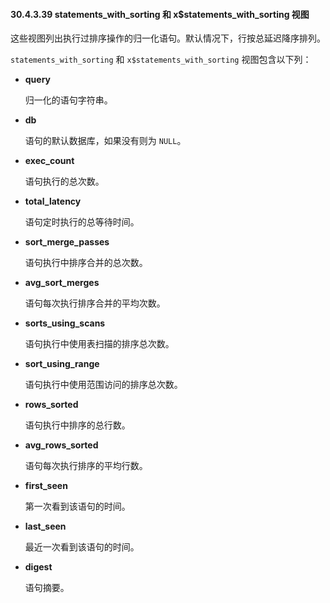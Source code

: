 #### 30.4.3.39 statements_with_sorting 和 x$statements_with_sorting 视图

这些视图列出执行过排序操作的归一化语句。默认情况下，行按总延迟降序排列。

`statements_with_sorting` 和 `x$statements_with_sorting` 视图包含以下列：

- **query**

  归一化的语句字符串。

- **db**

  语句的默认数据库，如果没有则为 `NULL`。

- **exec_count**

  语句执行的总次数。

- **total_latency**

  语句定时执行的总等待时间。

- **sort_merge_passes**

  语句执行中排序合并的总次数。

- **avg_sort_merges**

  语句每次执行排序合并的平均次数。

- **sorts_using_scans**

  语句执行中使用表扫描的排序总次数。

- **sort_using_range**

  语句执行中使用范围访问的排序总次数。

- **rows_sorted**

  语句执行中排序的总行数。

- **avg_rows_sorted**

  语句每次执行排序的平均行数。

- **first_seen**

  第一次看到该语句的时间。

- **last_seen**

  最近一次看到该语句的时间。

- **digest**

  语句摘要。